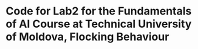# Code for Lab2 for the Fundamentals of AI Course at Technical University of Moldova, Flocking Behaviour